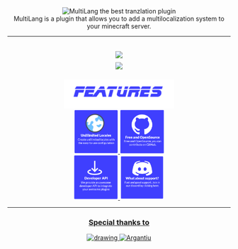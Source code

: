 <div align="center">
<img src="https://github.com/Lorenzo0111/MultiLang/raw/master/media/Logo.png" width="200" alt="MultiLang the best tranzlation plugin"></br>
MultiLang is a plugin that allows you to add a multilocalization system to your minecraft server.

---  
<img src="https://gyazo.com/aa688a9118f58a8034b88514068e9576.png" width="200"></br>
<img src="https://i.gyazo.com/1abedfbbab25bbdd077175d40fa5e26b.gif"></br>
---

<img src="https://github.com/Argantiu/MultiLang/raw/master/media/features.png" width="250"></br>
<a href="https://github.com/Lorenzo0111/MultiLang/blob/master/src/main/resources/config.yml"><img src="https://github.com/Argantiu/MultiLang/raw/master/media/config.png" width="100">
<a href="https://github.com/Lorenzo0111/MultiLang/blob/master/LICENSE"><img src="https://github.com/Argantiu/MultiLang/raw/master/media/opensource.png" width="100"></br>
<a href="https://wiki.lorenzo0111.me/rocketcreations/rocketplaceholders/api"><img src="https://github.com/Argantiu/MultiLang/raw/master/media/dev_api.png" width="100">
<a href=""><img src="https://github.com/Argantiu/MultiLang/raw/master/media/multilang_discord.png" width="100"></br>

---
<h3>
Special thanks to
</h3>
<a href="https://jb.gg/OpenSource"><img src="https://github.com/Lorenzo0111/RocketPlaceholders/blob/master/media/jetbrains.png?raw=true" alt="drawing" width="100"/>
<a href="https://github.com/Argantiu"><img src="https://avatars.githubusercontent.com/u/104836151?s=400&u=af5b824943440b083fc49b212e3a71f0aa148e32&v=4" alt="Argantiu" width="100"/>
</div>
